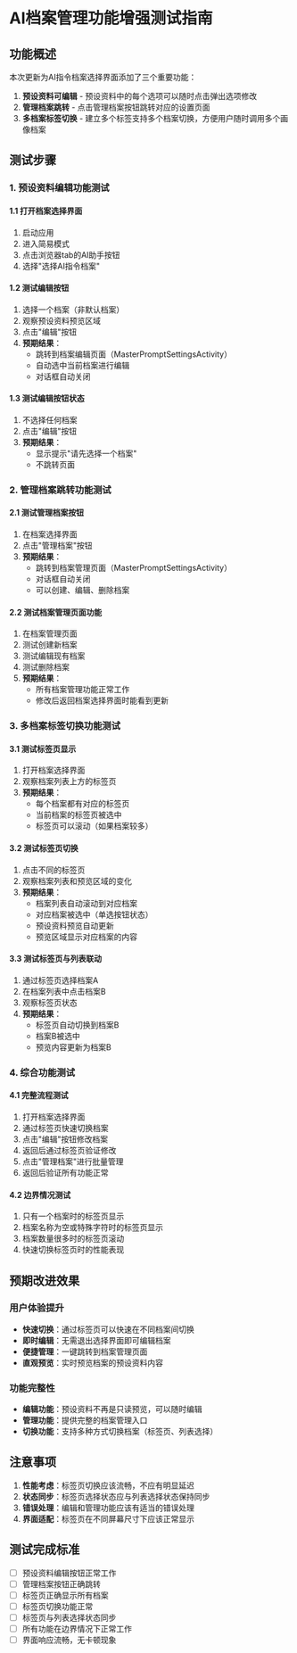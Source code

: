 # AI档案管理功能增强测试指南

## 功能概述
本次更新为AI指令档案选择界面添加了三个重要功能：

1. **预设资料可编辑** - 预设资料中的每个选项可以随时点击弹出选项修改
2. **管理档案跳转** - 点击管理档案按钮跳转对应的设置页面
3. **多档案标签切换** - 建立多个标签支持多个档案切换，方便用户随时调用多个画像档案

## 测试步骤

### 1. 预设资料编辑功能测试

#### 1.1 打开档案选择界面
1. 启动应用
2. 进入简易模式
3. 点击浏览器tab的AI助手按钮
4. 选择"选择AI指令档案"

#### 1.2 测试编辑按钮
1. 选择一个档案（非默认档案）
2. 观察预设资料预览区域
3. 点击"编辑"按钮
4. **预期结果**：
   - 跳转到档案编辑页面（MasterPromptSettingsActivity）
   - 自动选中当前档案进行编辑
   - 对话框自动关闭

#### 1.3 测试编辑按钮状态
1. 不选择任何档案
2. 点击"编辑"按钮
3. **预期结果**：
   - 显示提示"请先选择一个档案"
   - 不跳转页面

### 2. 管理档案跳转功能测试

#### 2.1 测试管理档案按钮
1. 在档案选择界面
2. 点击"管理档案"按钮
3. **预期结果**：
   - 跳转到档案管理页面（MasterPromptSettingsActivity）
   - 对话框自动关闭
   - 可以创建、编辑、删除档案

#### 2.2 测试档案管理页面功能
1. 在档案管理页面
2. 测试创建新档案
3. 测试编辑现有档案
4. 测试删除档案
5. **预期结果**：
   - 所有档案管理功能正常工作
   - 修改后返回档案选择界面时能看到更新

### 3. 多档案标签切换功能测试

#### 3.1 测试标签页显示
1. 打开档案选择界面
2. 观察档案列表上方的标签页
3. **预期结果**：
   - 每个档案都有对应的标签页
   - 当前档案的标签页被选中
   - 标签页可以滚动（如果档案较多）

#### 3.2 测试标签页切换
1. 点击不同的标签页
2. 观察档案列表和预览区域的变化
3. **预期结果**：
   - 档案列表自动滚动到对应档案
   - 对应档案被选中（单选按钮状态）
   - 预设资料预览自动更新
   - 预览区域显示对应档案的内容

#### 3.3 测试标签页与列表联动
1. 通过标签页选择档案A
2. 在档案列表中点击档案B
3. 观察标签页状态
4. **预期结果**：
   - 标签页自动切换到档案B
   - 档案B被选中
   - 预览内容更新为档案B

### 4. 综合功能测试

#### 4.1 完整流程测试
1. 打开档案选择界面
2. 通过标签页快速切换档案
3. 点击"编辑"按钮修改档案
4. 返回后通过标签页验证修改
5. 点击"管理档案"进行批量管理
6. 返回后验证所有功能正常

#### 4.2 边界情况测试
1. 只有一个档案时的标签页显示
2. 档案名称为空或特殊字符时的标签页显示
3. 档案数量很多时的标签页滚动
4. 快速切换标签页时的性能表现

## 预期改进效果

### 用户体验提升
- **快速切换**：通过标签页可以快速在不同档案间切换
- **即时编辑**：无需退出选择界面即可编辑档案
- **便捷管理**：一键跳转到档案管理页面
- **直观预览**：实时预览档案的预设资料内容

### 功能完整性
- **编辑功能**：预设资料不再是只读预览，可以随时编辑
- **管理功能**：提供完整的档案管理入口
- **切换功能**：支持多种方式切换档案（标签页、列表选择）

## 注意事项

1. **性能考虑**：标签页切换应该流畅，不应有明显延迟
2. **状态同步**：标签页选择状态应与列表选择状态保持同步
3. **错误处理**：编辑和管理功能应该有适当的错误处理
4. **界面适配**：标签页在不同屏幕尺寸下应该正常显示

## 测试完成标准

- [ ] 预设资料编辑按钮正常工作
- [ ] 管理档案按钮正确跳转
- [ ] 标签页正确显示所有档案
- [ ] 标签页切换功能正常
- [ ] 标签页与列表选择状态同步
- [ ] 所有功能在边界情况下正常工作
- [ ] 界面响应流畅，无卡顿现象
